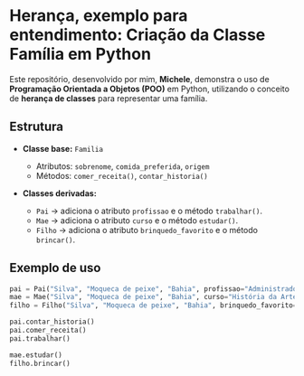 # Herança, exemplo para entendimento: Criação da Classe Família em Python 

Este repositório, desenvolvido por mim, **Michele**, demonstra o uso de **Programação Orientada a Objetos (POO)** em Python, utilizando o conceito de **herança de classes** para representar uma família.

## Estrutura

- **Classe base:** `Familia`
  - Atributos: `sobrenome`, `comida_preferida`, `origem`
  - Métodos: `comer_receita()`, `contar_historia()`

- **Classes derivadas:**
  - `Pai` → adiciona o atributo `profissao` e o método `trabalhar()`.
  - `Mae` → adiciona o atributo `curso` e o método `estudar()`.
  - `Filho` → adiciona o atributo `brinquedo_favorito` e o método `brincar()`.

## Exemplo de uso

```python
pai = Pai("Silva", "Moqueca de peixe", "Bahia", profissao="Administrador")
mae = Mae("Silva", "Moqueca de peixe", "Bahia", curso="História da Arte")
filho = Filho("Silva", "Moqueca de peixe", "Bahia", brinquedo_favorito="Lego")

pai.contar_historia()
pai.comer_receita()
pai.trabalhar()

mae.estudar()
filho.brincar()

